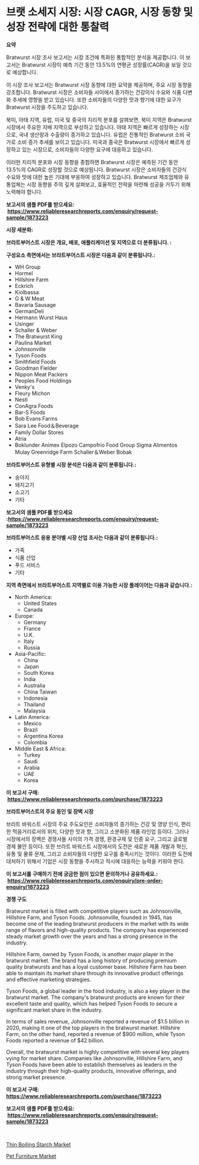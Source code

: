 <p><h1>브랫 소세지 시장: 시장 CAGR, 시장 동향 및 성장 전략에 대한 통찰력</h1></p><p><strong>요약</strong></p>
<p><p>Bratwurst 시장 조사 보고서는 시장 조건에 특화된 통합적인 분석을 제공합니다. 이 보고서는 Bratwurst 시장이 예측 기간 동안 13.5%의 연평균 성장률(CAGR)을 보일 것으로 예상합니다.</p><p>이 시장 조사 보고서는 Bratwurst 시장 동향에 대한 요약을 제공하며, 주요 시장 동향을 강조합니다. Bratwurst 시장은 소비자들 사이에서 증가하는 건강의식 수요와 식품 다변화 추세에 영향을 받고 있습니다. 또한 소비자들의 다양한 맛과 향기에 대한 요구가 Bratwurst 시장을 주도하고 있습니다.</p><p>북미, 아태 지역, 유럽, 미국 및 중국의 지리적 분포를 살펴보면, 북미 지역은 Bratwurst 시장에서 주요한 지배 지역으로 부상하고 있습니다. 아태 지역은 빠르게 성장하는 시장으로, 국내 생산량과 수출량이 증가하고 있습니다. 유럽은 전통적인 Bratwurst 소비 국가로 소비 증가 추세를 보이고 있습니다. 미국과 중국은 Bratwurst 시장에서 빠르게 성장하고 있는 시장으로, 소비자들의 다양한 요구에 대응하고 있습니다.</p><p>이러한 지리적 분포와 시장 동향을 종합하면 Bratwurst 시장은 예측된 기간 동안 13.5%의 CAGR로 성장할 것으로 예상됩니다. Bratwurst 시장은 소비자들의 건강식 수요와 맛에 대한 높은 기대에 부응하여 성장하고 있습니다. Bratwurst 제조업체와 유통업체는 시장 동향을 주의 깊게 살펴보고, 효율적인 전략을 마련해 성공을 거두기 위해 노력해야 합니다.</p></p>
<p><strong>보고서의 샘플 PDF를 받으세요: &nbsp;<a href="https://www.reliableresearchreports.com/enquiry/request-sample/1873223">https://www.reliableresearchreports.com/enquiry/request-sample/1873223</a></strong></p>
<p><strong>시장 세분화:</strong></p>
<p><strong> 브라트부어스트 시장은 개요, 배포, 애플리케이션 및 지역으로 더 분류됩니다. :</strong></p>
<p><strong>구성요소 측면에서는 브라트부어스트 시장은 다음과 같이 분류됩니다.:</strong></p>
<p><ul><li>WH Group</li><li>Hormel</li><li>Hillshire Farm</li><li>Eckrich</li><li>Kiolbassa</li><li>G & W Meat</li><li>Bavaria Sausage</li><li>GermanDeli</li><li>Hermann Wurst Haus</li><li>Usinger</li><li>Schaller & Weber</li><li>The Bratwurst King</li><li>Paulina Market</li><li>Johnsonville</li><li>Tyson Foods</li><li>Smithfield Foods</li><li>Goodman Fielder</li><li>Nippon Meat Packers</li><li>Peoples Food Holdings</li><li>Venky's</li><li>Fleury Michon</li><li>Nestl</li><li>ConAgra Foods</li><li>Bar-S Foods</li><li>Bob Evans Farms</li><li>Sara Lee Food＆Beverage</li><li>Family Dollar Stores</li><li>Atria</li><li>Boklunder
    Animex
    Elpozo
    Campofrio Food Group
    Sigma Alimentos
    Mulay
    Greenridge Farm
    Schaller＆Weber
    Bobak</li></ul></p>
<p><strong> 브라트부어스트 유형별 시장 분석은 다음과 같이 분류됩니다.:</strong></p>
<p><ul><li>송아지</li><li>돼지고기</li><li>소고기</li><li>기타</li></ul></p>
<p><strong>보고서의 샘플 PDF를 받으세요 :<a href="https://www.reliableresearchreports.com/enquiry/request-sample/1873223">https://www.reliableresearchreports.com/enquiry/request-sample/1873223</a></strong></p>
<p><strong> 브라트부어스트 응용 분야별 시장 산업 조사는 다음과 같이 분류됩니다.:</strong></p>
<p><ul><li>가족</li><li>식품 산업</li><li>푸드 서비스</li><li>기타</li></ul></p>
<p><strong>지역 측면에서 브라트부어스트 지역별로 이용 가능한 시장 플레이어는 다음과 같습니다.:</strong></p>
<p><ul>
    <li>
        North America:
        <ul>
            <li>United States</li>
            <li>Canada</li>
        </ul>
    </li>
    <li>
        Europe:
        <ul>
            <li>Germany</li>
            <li>France</li>
            <li>U.K.</li>
            <li>Italy</li>
            <li>Russia</li>
        </ul>
    </li>
    <li>
        Asia-Pacific:
        <ul>
            <li>China</li>
            <li>Japan</li>
            <li>South Korea</li>
            <li>India</li>
            <li>Australia</li>
            <li>China Taiwan</li>
            <li>Indonesia</li>
            <li>Thailand</li>
            <li>Malaysia</li>
        </ul>
    </li>
    <li>
        Latin America:
        <ul>
            <li>Mexico</li>
            <li>Brazil</li>
            <li>Argentina Korea</li>
            <li>Colombia</li>
        </ul>
    </li>
    <li>
        Middle East & Africa:
        <ul>
            <li>Turkey</li>
            <li>Saudi</li>
            <li>Arabia</li>
            <li>UAE</li>
            <li>Korea</li>
        </ul>
    </li>
    </ul></p>
<p><strong>이 보고서 구매: &nbsp;<a href="https://www.reliableresearchreports.com/purchase/1873223">https://www.reliableresearchreports.com/purchase/1873223</a></strong></p>
<p><strong>브라트부어스트의 주요 동인 및 장벽 시장</strong></p>
<p><p>브라트 바워스트 시장의 주요 주도요인은 소비자들의 증가하는 건강 및 영양 인식, 편리한 먹음거리로서의 위치, 다양한 맛과 향, 그리고 소분화된 제품 라인업 등이다. 그러나 시장에서의 장벽은 경쟁사들 사이의 가격 경쟁, 환경규제 및 인증 요구, 그리고 글로벌 경제 불안 등이다. 또한 브라트 바워스트 시장에서의 도전은 새로운 제품 개발과 혁신, 유통 및 물류 문제, 그리고 소비자들의 다양한 요구를 충족시키는 것이다. 이러한 도전에 대처하기 위해서 기업은 시장 동향을 주시하고 적시에 대응하는 능력을 키워야 한다.</p></p>
<p><strong>이 보고서를 구매하기 전에 궁금한 점이 있으면 문의하거나 공유하세요.: &nbsp;<a href="https://www.reliableresearchreports.com/enquiry/pre-order-enquiry/1873223">https://www.reliableresearchreports.com/enquiry/pre-order-enquiry/1873223</a></strong></p>
<p><strong>경쟁 구도</strong></p>
<p><p>Bratwurst market is filled with competitive players such as Johnsonville, Hillshire Farm, and Tyson Foods. Johnsonville, founded in 1945, has become one of the leading bratwurst producers in the market with its wide range of flavors and high-quality products. The company has experienced steady market growth over the years and has a strong presence in the industry.</p><p>Hillshire Farm, owned by Tyson Foods, is another major player in the bratwurst market. The brand has a long history of producing premium quality bratwursts and has a loyal customer base. Hillshire Farm has been able to maintain its market share through its innovative product offerings and effective marketing strategies.</p><p>Tyson Foods, a global leader in the food industry, is also a key player in the bratwurst market. The company's bratwurst products are known for their excellent taste and quality, which has helped Tyson Foods to secure a significant market share in the industry.</p><p>In terms of sales revenue, Johnsonville reported a revenue of $1.5 billion in 2020, making it one of the top players in the bratwurst market. Hillshire Farm, on the other hand, reported a revenue of $900 million, while Tyson Foods reported a revenue of $42 billion.</p><p>Overall, the bratwurst market is highly competitive with several key players vying for market share. Companies like Johnsonville, Hillshire Farm, and Tyson Foods have been able to establish themselves as leaders in the industry through their high-quality products, innovative offerings, and strong market presence.</p></p>
<p><strong>이 보고서 구매: &nbsp; <a href="https://www.reliableresearchreports.com/purchase/1873223">https://www.reliableresearchreports.com/purchase/1873223</a></strong></p>
<p><strong>보고서의 샘플 PDF를 받으세요: &nbsp;<a href="https://www.reliableresearchreports.com/enquiry/request-sample/1873223">https://www.reliableresearchreports.com/enquiry/request-sample/1873223</a></strong><strong></strong></p>
<p>&nbsp;</p>
<p><p><a href="https://eight-handstand-8fb.notion.site/Global-Thin-Boiling-Starch-Market-Size-and-Market-Trends-Insights-and-Projections-from-2024-to-2031-9473222408c84b3a89ccd4fe9d7bdc53">Thin Boiling Starch Market</a></p><p><a href="https://github.com/Sinjinluong3e0awx2m195k76/Market-Research-Report-List-1/blob/main/pet-furniture-market.md">Pet Furniture Market</a></p></p>